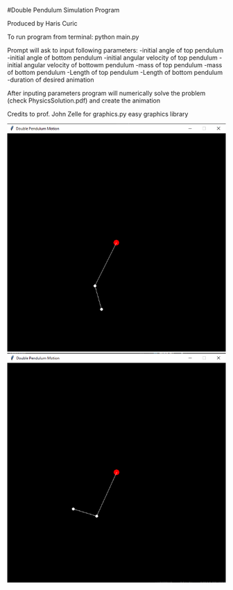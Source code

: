 #Double Pendulum Simulation Program

Produced by Haris Curic

To run program from terminal:
python main.py


Prompt will ask to input following parameters:
-initial angle of top pendulum
-initial angle of bottom pendulum
-initial angular velocity of top pendulum
-initial angular velocity of bottowm pendulum
-mass of top pendulum
-mass of bottom pendulum
-Length of top pendulum
-Length of bottom pendulum
-duration of desired animation

After inputing parameters program will numerically solve the problem (check PhysicsSolution.pdf) and create the animation

Credits to prof. John Zelle for graphics.py easy graphics library


![Simulation Snip 2](/Capture2.PNG)
![Simulation Snip 3](/Capture3.PNG)